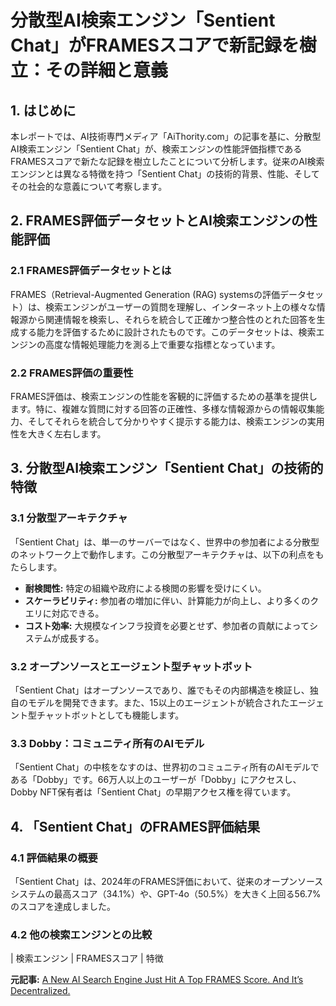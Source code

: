 # 分散型AI検索エンジン「Sentient Chat」がFRAMESスコアで新記録を樹立：その詳細と意義

## 1. はじめに

本レポートでは、AI技術専門メディア「AiThority.com」の記事を基に、分散型AI検索エンジン「Sentient Chat」が、検索エンジンの性能評価指標であるFRAMESスコアで新たな記録を樹立したことについて分析します。従来のAI検索エンジンとは異なる特徴を持つ「Sentient Chat」の技術的背景、性能、そしてその社会的な意義について考察します。

## 2. FRAMES評価データセットとAI検索エンジンの性能評価

### 2.1 FRAMES評価データセットとは

FRAMES（Retrieval-Augmented Generation (RAG) systemsの評価データセット）は、検索エンジンがユーザーの質問を理解し、インターネット上の様々な情報源から関連情報を検索し、それらを統合して正確かつ整合性のとれた回答を生成する能力を評価するために設計されたものです。このデータセットは、検索エンジンの高度な情報処理能力を測る上で重要な指標となっています。

### 2.2 FRAMES評価の重要性

FRAMES評価は、検索エンジンの性能を客観的に評価するための基準を提供します。特に、複雑な質問に対する回答の正確性、多様な情報源からの情報収集能力、そしてそれらを統合して分かりやすく提示する能力は、検索エンジンの実用性を大きく左右します。

## 3. 分散型AI検索エンジン「Sentient Chat」の技術的特徴

### 3.1 分散型アーキテクチャ

「Sentient Chat」は、単一のサーバーではなく、世界中の参加者による分散型のネットワーク上で動作します。この分散型アーキテクチャは、以下の利点をもたらします。

* **耐検閲性:** 特定の組織や政府による検閲の影響を受けにくい。
* **スケーラビリティ:** 参加者の増加に伴い、計算能力が向上し、より多くのクエリに対応できる。
* **コスト効率:** 大規模なインフラ投資を必要とせず、参加者の貢献によってシステムが成長する。

### 3.2 オープンソースとエージェント型チャットボット

「Sentient Chat」はオープンソースであり、誰でもその内部構造を検証し、独自のモデルを開発できます。また、15以上のエージェントが統合されたエージェント型チャットボットとしても機能します。

### 3.3 Dobby：コミュニティ所有のAIモデル

「Sentient Chat」の中核をなすのは、世界初のコミュニティ所有のAIモデルである「Dobby」です。66万人以上のユーザーが「Dobby」にアクセスし、Dobby NFT保有者は「Sentient Chat」の早期アクセス権を得ています。

## 4. 「Sentient Chat」のFRAMES評価結果

### 4.1 評価結果の概要

「Sentient Chat」は、2024年のFRAMES評価において、従来のオープンソースシステムの最高スコア（34.1%）や、GPT-4o（50.5%）を大きく上回る56.7%のスコアを達成しました。

### 4.2 他の検索エンジンとの比較

| 検索エンジン | FRAMESスコア | 特徴 

**元記事:** [A New AI Search Engine Just Hit A Top FRAMES Score. And It’s Decentralized.](https://aithority.com/machine-learning/a-new-ai-search-engine-just-hit-a-top-frames-score-and-its-decentralized/)